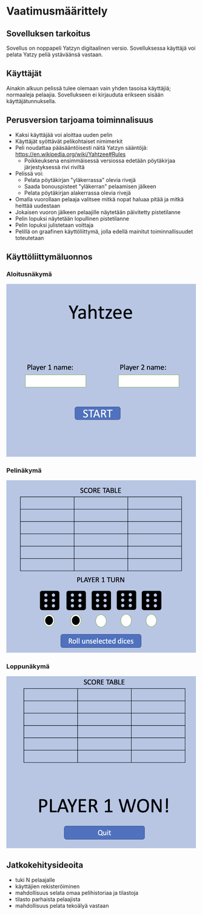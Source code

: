 # Vaatimusmäärittely

## Sovelluksen tarkoitus
Sovellus on noppapeli Yatzyn digitaalinen versio. Sovelluksessa käyttäjä voi pelata Yatzy peliä ystäväänsä vastaan.

## Käyttäjät
Ainakin alkuun pelissä tulee olemaan vain yhden tasoisa käyttäjiä; normaaleja pelaajia. Sovellukseen ei kirjauduta erikseen sisään käyttäjätunnuksella.

## Perusversion tarjoama toiminnalisuus  

- Kaksi käyttäjää voi aloittaa uuden pelin
- Käyttäjät syöttävät pelikohtaiset nimimerkit
- Peli noudattaa pääsääntöisesti näitä Yatzyn sääntöjä: https://en.wikipedia.org/wiki/Yahtzee#Rules
    - Poikkeuksena ensimmäisessä versiossa edetään pöytäkirjaa järjestyksessä rivi riviltä
- Pelissä voi:
    - Pelata pöytäkirjan "yläkerrassa" olevia rivejä
    - Saada bonouspisteet "yläkerran" pelaamisen jälkeen
    - Pelata pöytäkirjan alakerrassa olevia rivejä
- Omalla vuorollaan pelaaja valitsee mitkä nopat haluaa pitää ja mitkä heittää uudestaan
- Jokaisen vuoron jälkeen pelaajille näytetään päivitetty pistetilanne
- Pelin lopuksi näytetään lopullinen pistetilanne
- Pelin lopuksi julistetaan voittaja
- Pelillä on graafinen käyttöliittymä, jolla edellä mainitut toiminnallisuudet toteutetaan

## Käyttöliittymäluonnos

### Aloitusnäkymä
<img src="https://github.com/ulmala/ot-harjoitustyo/blob/master/dokumentaatio/imgs/start.png?raw=true" width="500">

### Pelinäkymä

<img src="https://github.com/ulmala/ot-harjoitustyo/blob/master/dokumentaatio/imgs/play.png?raw=true" width="500">

### Loppunäkymä
<img src="https://github.com/ulmala/ot-harjoitustyo/blob/master/dokumentaatio/imgs/end.png?raw=true" width="500">

## Jatkokehitysideoita
- tuki N pelaajalle
- käyttäjien rekisteröiminen
- mahdollisuus selata omaa pelihistoriaa ja tilastoja
- tilasto parhaista pelaajista
- mahdollisuus pelata tekoälyä vastaan